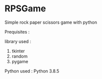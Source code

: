 # RPSGame
Simple rock paper scissors game with python

Prequisites :

library used :
1. tkinter
2. random
3. pygame

Python used :
Python 3.8.5
